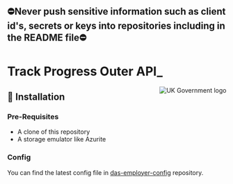 ## ⛔Never push sensitive information such as client id's, secrets or keys into repositories including in the README file⛔

# Track Progress Outer API_

<img src="https://avatars.githubusercontent.com/u/9841374?s=200&v=4" align="right" alt="UK Government logo">

## 🚀 Installation

### Pre-Requisites
* A clone of this repository
* A storage emulator like Azurite

### Config

You can find the latest config file in [das-employer-config](https://github.com/SkillsFundingAgency/das-employer-config/blob/master/das-apim-endpoints/SFA.DAS.AdminAan.OuterApi.json) repository.